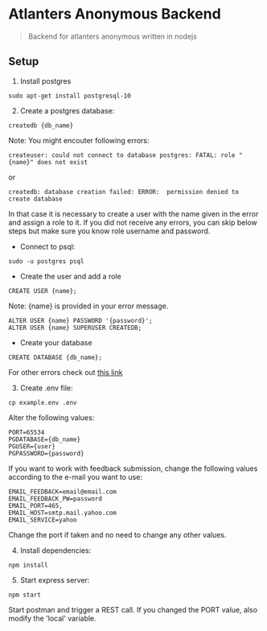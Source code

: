 # Atlanters Anonymous Backend

> Backend for atlanters anonymous written in nodejs

## Setup

1. Install postgres
```
sudo apt-get install postgresql-10
```
2. Create a postgres database:
```
createdb {db_name}
```
Note: You might encouter following errors:
```
createuser: could not connect to database postgres: FATAL: role "{name}" does not exist
```
or
```
createdb: database creation failed: ERROR:  permission denied to create database
```
In that case it is necessary to create a user with the name given in the error and assign a role to it. If you did not receive any errors, you can skip below steps but make sure you know role username and password.

- Connect to psql:
```
sudo -u postgres psql
```
- Create the user and add a role
```
CREATE USER {name};
```
Note: {name} is provided in your error message.
```
ALTER USER {name} PASSWORD '{password}';
ALTER USER {name} SUPERUSER CREATEDB;
```
- Create your database
```
CREATE DATABASE {db_name};
```
For other errors check out [this link](https://www.postgresql.org/docs/10/tutorial-createdb.html)

3. Create .env file:
```
cp example.env .env
```
Alter the following values:
```
PORT=65534
PGDATABASE={db_name}
PGUSER={user}
PGPASSWORD={password}
```
If you want to work with feedback submission, change the following values according to the e-mail you want to use:
```
EMAIL_FEEDBACK=email@email.com
EMAIL_FEEDBACK_PW=password
EMAIL_PORT=465,
EMAIL_HOST=smtp.mail.yahoo.com
EMAIL_SERVICE=yahoo
```
Change the port if taken and no need to change any other values.

4. Install dependencies:
```
npm install
```
5. Start express server:
```
npm start
```
Start postman and trigger a REST call. If you changed the PORT value, also modify the 'local' variable.